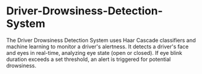 # Driver-Drowsiness-Detection-System
The Driver Drowsiness Detection System uses Haar Cascade classifiers and machine learning to monitor a driver's alertness. It detects a driver's face and eyes in real-time, analyzing eye state (open or closed). If eye blink duration exceeds a set threshold, an alert is triggered for potential drowsiness.
